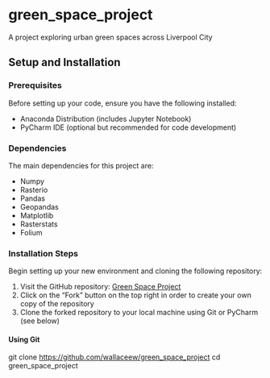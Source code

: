 # green_space_project
A project exploring urban green spaces across Liverpool City 

## Setup and Installation

### Prerequisites

Before setting up your code, ensure you have the following installed:
- Anaconda Distribution (includes Jupyter Notebook)
- PyCharm IDE (optional but recommended for code development)

### Dependencies

The main dependencies for this project are:
- Numpy
- Rasterio
- Pandas
- Geopandas
- Matplotlib
- Rasterstats
- Folium

### Installation Steps

Begin setting up your new environment and cloning the following repository:

1. Visit the GitHub repository: [Green Space Project](https://github.com/wallaceew/green_space_project)
2. Click on the “Fork” button on the top right in order to create your own copy of the repository
3. Clone the forked repository to your local machine using Git or PyCharm (see below)

#### Using Git
git clone https://github.com/wallaceew/green_space_project
cd green_space_project
